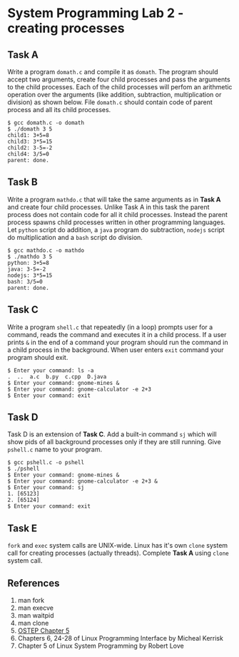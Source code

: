 # System Programming Lab 2 - creating processes
## Task A
Write a program `domath.c` and compile it as `domath`. The program should accept two arguments, create four child processes and pass the arguments to the child processes. Each of the child processes will perfom an arithmetic operation over the arguments (like addition, subtraction, multiplication or division) as shown below. File `domath.c` should contain code of parent process and all its child processes.

```
$ gcc domath.c -o domath
$ ./domath 3 5
child1: 3+5=8
child3: 3*5=15
child2: 3-5=-2
child4: 3/5=0
parent: done.
```
## Task B
Write a program `mathdo.c` that will take the same arguments as in **Task A** and create four child processes. Unlike Task A in this task the parent process does not contain code for all it child processes. Instead the parent process spawns child processes written in other programming languages. Let `python` script do addition, a `java` program do subtraction, `nodejs` script do multiplication and a `bash` script do division.

```
$ gcc mathdo.c -o mathdo
$ ./mathdo 3 5
python: 3+5=8
java: 3-5=-2
nodejs: 3*5=15
bash: 3/5=0
parent: done.
```

## Task C
Write a program `shell.c` that repeatedly (in a loop) prompts user for a command, reads the command and executes it in a child process. If a user prints `&` in the end of a command your program should run the command in a child process in the background. When user enters `exit` command your program should exit.
```
$ Enter your command: ls -a
.  ..  a.c  b.py  c.cpp  D.java
$ Enter your command: gnome-mines &
$ Enter your command: gnome-calculator -e 2+3
$ Enter your command: exit
```

## Task D
Task D is an extension of **Task C**. Add a built-in command `sj` which will show pids of all background processes only if they are still running. Give `pshell.c` name to your program.
```
$ gcc pshell.c -o pshell
$ ./pshell
$ Enter your command: gnome-mines &
$ Enter your command: gnome-calculator -e 2+3 &
$ Enter your command: sj
1. [65123]
2. [65124]
$ Enter your command: exit
```

## Task E
`fork` and `exec` system calls are UNIX-wide. Linux has it's own `clone` system call for creating processes (actually threads). Complete **Task A** using `clone` system call.

## References
1. man fork
2. man execve
3. man waitpid
4. man clone
5. [OSTEP Chapter 5](http://pages.cs.wisc.edu/~remzi/OSTEP/cpu-api.pdf)
6. Chapters 6, 24-28 of Linux Programming Interface by Micheal Kerrisk
7. Chapter 5 of Linux System Programming by Robert Love
